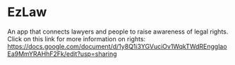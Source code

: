 # EzLaw
An app that connects lawyers and people to raise awareness of legal rights.
Click on this link for more information on rights: https://docs.google.com/document/d/1y8Q1i3YGVuciOv1WqkTWdREngglaoEa9MmYRAHhF2Fk/edit?usp=sharing
